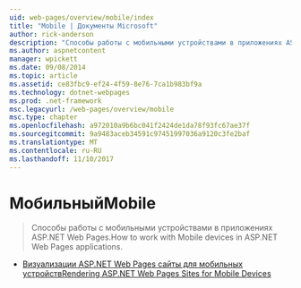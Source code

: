 ```yaml
---
uid: web-pages/overview/mobile/index
title: "Mobile | Документы Microsoft"
author: rick-anderson
description: "Способы работы с мобильными устройствами в приложениях ASP.NET Web Pages."
ms.author: aspnetcontent
manager: wpickett
ms.date: 09/08/2014
ms.topic: article
ms.assetid: ce83fbc9-ef24-4f59-8e76-7ca1b983bf9a
ms.technology: dotnet-webpages
ms.prod: .net-framework
msc.legacyurl: /web-pages/overview/mobile
msc.type: chapter
ms.openlocfilehash: a972010a9b6bc041f2424de1da78f93fc67ae37f
ms.sourcegitcommit: 9a9483aceb34591c97451997036a9120c3fe2baf
ms.translationtype: MT
ms.contentlocale: ru-RU
ms.lasthandoff: 11/10/2017
---
```

<a name="mobile"></a><span data-ttu-id="df52c-103">Мобильный</span><span class="sxs-lookup"><span data-stu-id="df52c-103">Mobile</span></span>
====================
> <span data-ttu-id="df52c-104">Способы работы с мобильными устройствами в приложениях ASP.NET Web Pages.</span><span class="sxs-lookup"><span data-stu-id="df52c-104">How to work with Mobile devices in ASP.NET Web Pages applications.</span></span>


- [<span data-ttu-id="df52c-105">Визуализации ASP.NET Web Pages сайты для мобильных устройств</span><span class="sxs-lookup"><span data-stu-id="df52c-105">Rendering ASP.NET Web Pages Sites for Mobile Devices</span></span>](rendering-aspnet-web-pages-sites-for-mobile-devices.md)
